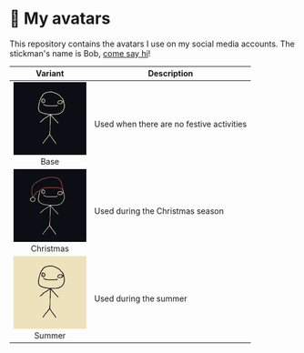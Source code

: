 <!-- markdownlint-disable MD033 MD045 -->

# 👤 My avatars

This repository contains the avatars I use on my social media accounts. The
stickman's name is Bob, [come say hi](https://github.com/interrrp/avatars/issues/new)!

| Variant                                                                  | Description                               |
| ------------------------------------------------------------------------ | ----------------------------------------- |
| <img src="base.png" width="128" /><br /> <center>Base</center>           | Used when there are no festive activities |
| <img src="christmas.png" width="128" /><br /> <center>Christmas</center> | Used during the Christmas season          |
| <img src="summer.png" width="128" /><br /> <center>Summer</center>       | Used during the summer                    |
